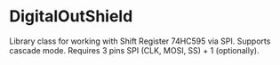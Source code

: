 # DigitalOutShield
Library class for working with Shift Register 74HC595 via SPI. Supports cascade mode. Requires 3 pins SPI (CLK, MOSI, SS) + 1 (optionally).
